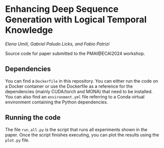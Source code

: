 # Enhancing Deep Sequence Generation with Logical Temporal Knowledge

*Elena Umili, Gabriel Paludo Licks, and Fabio Patrizi*

Source code for paper submitted to the PMAI@ECAI2024 workshop.

## Dependencies

You can find a `Dockerfile` in this repository. You can either run the code on a Docker container or use the Dockerfile as a reference for the dependencies (mainly CUDA/torch and MONA) that need to be installed. You can also find an `environment.yml` file referring to a Conda virtual environment containing the Python dependencies. 

## Running the code

The file `run_all.py` is the script that runs all experiments shown in the paper. Once the script finishes executing, you can plot the results using the `plot.py` file.